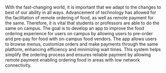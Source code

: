 With the fast-changing world, it is important that we adapt to the changes to best of our ability in all ways. Advancement of technology has allowed for the facilitation of remote ordering of food, as well as remote payment for the same. Therefore, it is vital that students or professors are able to do the same on campus. The goal is to develop an app to improve the food ordering experience for users on campus by allowing users to pre-order and pre-pay for food with on-campus food vendors. The app allows users to browse menus, customize orders and make payments through the same platform, enhancing efficiency and minimizing wait times. This system helps simplify the ordering process and ensures reliable payment by allowing remote payment enabling ordering food in areas with low network connectivity. 
